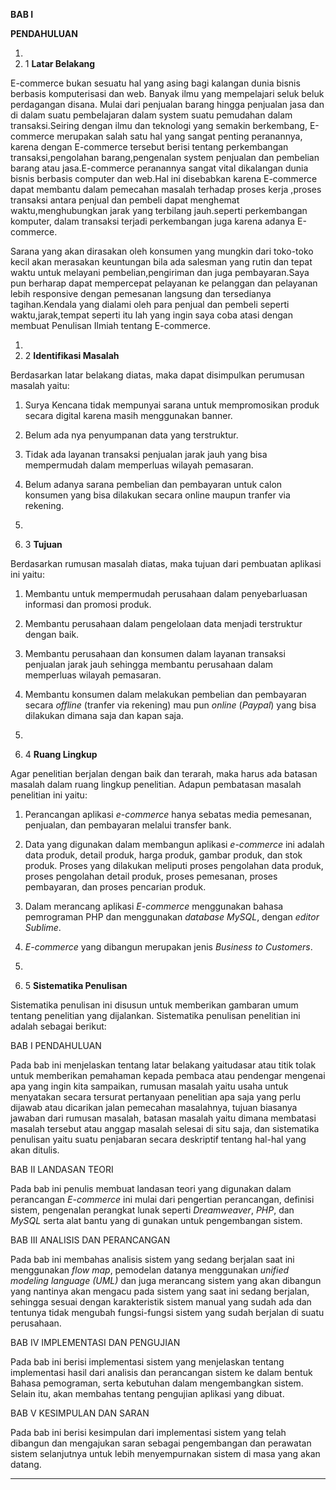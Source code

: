 **BAB I**

**PENDAHULUAN**

1.
  1. 1 **Latar Belakang**

E-commerce bukan sesuatu hal yang asing bagi kalangan dunia bisnis berbasis komputerisasi dan web. Banyak ilmu yang mempelajari seluk beluk perdagangan disana. Mulai dari penjualan barang hingga penjualan jasa dan di dalam suatu pembelajaran dalam system suatu pemudahan dalam transaksi.Seiring dengan ilmu dan teknologi yang semakin berkembang, E-commerce merupakan salah satu hal yang sangat penting peranannya, karena dengan E-commerce tersebut berisi tentang perkembangan transaksi,pengolahan barang,pengenalan system penjualan dan pembelian barang atau jasa.E-commerce peranannya sangat vital dikalangan dunia bisnis berbasis computer dan web.Hal ini disebabkan karena E-commerce dapat membantu dalam pemecahan masalah terhadap proses kerja ,proses transaksi antara penjual dan pembeli dapat menghemat waktu,menghubungkan jarak yang terbilang jauh.seperti perkembangan komputer, dalam transaksi terjadi perkembangan juga karena adanya E-commerce.

Sarana yang akan dirasakan oleh konsumen yang mungkin dari toko-toko kecil akan merasakan keuntungan bila ada salesman yang rutin dan tepat waktu untuk melayani pembelian,pengiriman dan juga pembayaran.Saya pun berharap dapat mempercepat pelayanan ke pelanggan dan pelayanan lebih responsive dengan pemesanan langsung dan tersedianya tagihan.Kendala yang dialami oleh para penjual dan pembeli seperti waktu,jarak,tempat seperti itu lah yang ingin saya coba atasi dengan membuat Penulisan Ilmiah tentang E-commerce.

1.
  1. 2 **Identifikasi Masalah**

Berdasarkan latar belakang diatas, maka dapat disimpulkan perumusan masalah yaitu:

1. Surya Kencana tidak mempunyai sarana untuk mempromosikan produk secara digital karena masih menggunakan banner.
2. Belum ada nya penyumpanan data yang terstruktur.
3. Tidak ada layanan transaksi  penjualan jarak jauh yang bisa mempermudah dalam memperluas wilayah pemasaran.
4. Belum adanya sarana pembelian dan pembayaran untuk calon konsumen yang bisa dilakukan secara online maupun tranfer via rekening.

1.
  1. 3 **Tujuan**

Berdasarkan rumusan masalah diatas, maka tujuan dari pembuatan aplikasi ini yaitu:

1. Membantu untuk mempermudah perusahaan dalam penyebarluasan informasi dan promosi produk.
2. Membantu perusahaan dalam pengelolaan data menjadi terstruktur dengan baik.
3. Membantu perusahaan dan konsumen dalam layanan transaksi penjualan jarak jauh sehingga membantu perusahaan dalam memperluas wilayah pemasaran.
4. Membantu konsumen dalam melakukan pembelian dan pembayaran secara _offline_ (tranfer via rekening) mau pun _online_ (_Paypal_) yang bisa dilakukan dimana saja dan kapan saja.

1.
  1. 4 **Ruang Lingkup**

Agar penelitian berjalan dengan baik dan terarah, maka harus ada batasan masalah dalam ruang lingkup penelitian. Adapun pembatasan masalah penelitian ini yaitu:

1. Perancangan aplikasi _e-commerce_ hanya sebatas media pemesanan, penjualan, dan pembayaran melalui transfer bank.
2. Data yang digunakan dalam membangun aplikasi _e-commerce_ ini adalah data produk, detail produk, harga produk, gambar produk, dan stok produk. Proses yang dilakukan meliputi proses pengolahan data produk, proses pengolahan detail produk, proses pemesanan, proses pembayaran, dan proses pencarian produk.
3. Dalam merancang aplikasi _E-commerce_ menggunakan bahasa pemrograman PHP dan menggunakan _database MySQL_, dengan _editor_ _Sublime_.
4. _E-commerce_ yang dibangun merupakan jenis _Business to Customers_.

1.
  1. 5 **Sistematika Penulisan**

Sistematika penulisan ini disusun untuk memberikan gambaran umum tentang penelitian yang dijalankan. Sistematika penulisan penelitian ini adalah sebagai berikut:

BAB I PENDAHULUAN

Pada bab ini menjelaskan tentang latar belakang yaitudasar atau titik tolak untuk memberikan pemahaman kepada pembaca atau pendengar mengenai apa yang ingin kita sampaikan, rumusan masalah yaitu usaha untuk menyatakan secara tersurat pertanyaan penelitian apa saja yang perlu dijawab atau dicarikan jalan pemecahan masalahnya, tujuan biasanya jawaban dari rumusan masalah, batasan masalah yaitu dimana membatasi masalah tersebut atau anggap masalah selesai di situ saja, dan sistematika penulisan yaitu suatu penjabaran secara deskriptif tentang hal-hal yang akan ditulis.



BAB II LANDASAN TEORI

Pada bab ini penulis membuat landasan teori yang digunakan dalam perancangan _E-commerce_ ini mulai dari pengertian perancangan, definisi sistem, pengenalan perangkat lunak seperti _Dreamweaver_, _PHP_, dan _MySQL_ serta alat bantu yang di gunakan untuk pengembangan sistem.

BAB III ANALISIS DAN PERANCANGAN

Pada bab ini membahas analisis sistem yang sedang berjalan saat ini menggunakan _flow map_, pemodelan datanya menggunakan _unified modeling language (UML)_ dan juga merancang sistem yang akan dibangun yang nantinya akan mengacu pada sistem yang saat ini sedang berjalan, sehingga sesuai dengan karakteristik sistem manual yang sudah ada dan tentunya tidak mengubah fungsi-fungsi sistem yang sudah berjalan di suatu perusahaan.

BAB IV IMPLEMENTASI DAN PENGUJIAN

Pada bab ini berisi implementasi sistem yang menjelaskan tentang implementasi hasil dari analisis dan perancangan sistem ke dalam bentuk Bahasa pemograman, serta kebutuhan dalam mengembangkan sistem. Selain itu, akan membahas tentang pengujian aplikasi yang dibuat.

BAB V KESIMPULAN DAN SARAN

Pada bab ini berisi kesimpulan dari implementasi sistem yang telah dibangun dan mengajukan saran sebagai pengembangan dan perawatan sistem selanjutnya untuk lebih menyempurnakan sistem di masa yang akan datang.

** **